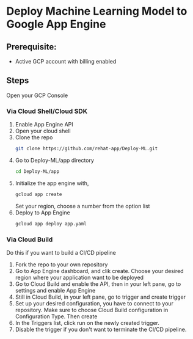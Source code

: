 # Deploy Machine Learning Model to Google App Engine


## Prerequisite:
* Active GCP account with billing enabled

## Steps
Open your GCP Console

### Via Cloud Shell/Cloud SDK
1. Enable App Engine API
2. Open your cloud shell
3. Clone the repo
    ```sh
    git clone https://github.com/rehat-app/Deploy-ML.git
    ```
4. Go to Deploy-ML/app directory
    ```sh
    cd Deploy-ML/app
    ```
5. Initialize the app engine with,
    ```sh
    gcloud app create
    ```
    Set your region, choose a number from the option list
5. Deploy to App Engine
    ```sh
    gcloud app deploy app.yaml
    ```

### Via Cloud Build
Do this if you want to build a CI/CD pipeline
1. Fork the repo to your own repository
2. Go to App Engine dashboard, and clik create. Choose your desired region where your application want to be deployed
3. Go to Cloud Build and enable the API, then in your left pane, go to settings and enable App Engine
4. Still in Cloud Build, in your left pane, go to trigger and create trigger
5. Set up your desired configuration, you have to connect to your repository. Make sure to choose Cloud Build configuration in Configuration Type. Then create
7. In the Triggers list, click run on the newly created trigger.
8. Disable the trigger if you don't want to terminate the CI/CD pipeline.
